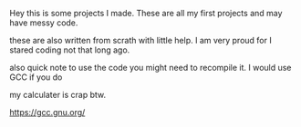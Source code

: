 Hey this is some projects I made. These are all my first projects and may have messy code.

these are also written from scrath with little help. I am very proud for I stared coding not that long ago.

also quick note to use the code you might need to recompile it. I would use GCC if you do

my calculater is crap btw. 

https://gcc.gnu.org/

